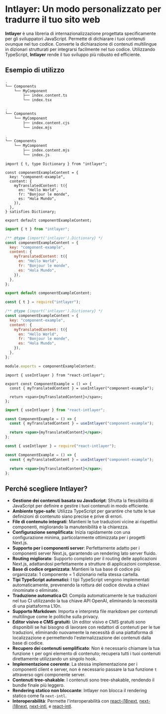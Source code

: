 # Intlayer: Un modo personalizzato per tradurre il tuo sito web

**Intlayer** è una libreria di internazionalizzazione progettata specificamente per gli sviluppatori JavaScript. Permette di dichiarare i tuoi contenuti ovunque nel tuo codice. Converte la dichiarazione di contenuti multilingue in dizionari strutturati per integrarsi facilmente nel tuo codice. Utilizzando TypeScript, **Intlayer** rende il tuo sviluppo più robusto ed efficiente.

## Esempio di utilizzo

```bash codeFormat="typescript"
.
└── Components
    └── MyComponent
        ├── index.content.ts
        └── index.tsx
```

```bash codeFormat="commonjs"
.
└── Components
    └── MyComponent
        ├── index.content.cjs
        └── index.mjs
```

```bash codeFormat="esm"
.
└── Components
    └── MyComponent
        ├── index.content.mjs
        └── index.js
```

```tsx fileName="./Components/MyComponent/index.content.ts" codeFormat="typescript"
import { t, type Dictionary } from "intlayer";

const componentExampleContent = {
  key: "component-example",
  content: {
    myTranslatedContent: t({
      en: "Hello World",
      fr: "Bonjour le monde",
      es: "Hola Mundo",
    }),
  },
} satisfies Dictionary;

export default componentExampleContent;
```

```jsx fileName="./Components/MyComponent/index.mjx" codeFormat="esm"
import { t } from "intlayer";

/** @type {import('intlayer').Dictionary} */
const componentExampleContent = {
  key: "component-example",
  content: {
    myTranslatedContent: t({
      en: "Hello World",
      fr: "Bonjour le monde",
      es: "Hola Mundo",
    }),
  },
};

export default componentExampleContent;
```

```jsx fileName="./Components/MyComponent/index.csx" codeFormat="commonjs"
const { t } = require("intlayer");

/** @type {import('intlayer').Dictionary} */
const componentExampleContent = {
  key: "component-example",
  content: {
    myTranslatedContent: t({
      en: "Hello World",
      fr: "Bonjour le monde",
      es: "Hola Mundo",
    }),
  },
};

module.exports = componentExampleContent;
```

```tsx fileName="./Components/MyComponent/index.tsx" codeFormat="typescript"
import { useIntlayer } from "react-intlayer";

export const ComponentExample = () => {
  const { myTranslatedContent } = useIntlayer("component-example");

  return <span>{myTranslatedContent}</span>;
};
```

```jsx fileName="./Components/MyComponent/index.mjx" codeFormat="esm"
import { useIntlayer } from "react-intlayer";

const ComponentExample = () => {
  const { myTranslatedContent } = useIntlayer("component-example");

  return <span>{myTranslatedContent}</span>;
};
```

```jsx fileName="./Components/MyComponent/index.csx" codeFormat="commonjs"
const { useIntlayer } = require("react-intlayer");

const ComponentExample = () => {
  const { myTranslatedContent } = useIntlayer("component-example");

  return <span>{myTranslatedContent}</span>;
};
```

## Perché scegliere Intlayer?

- **Gestione dei contenuti basata su JavaScript**: Sfrutta la flessibilità di JavaScript per definire e gestire i tuoi contenuti in modo efficiente.
- **Ambiente type-safe**: Utilizza TypeScript per garantire che tutte le tue definizioni di contenuto siano precise e prive di errori.
- **File di contenuto integrati**: Mantieni le tue traduzioni vicine ai rispettivi componenti, migliorando la manutenibilità e la chiarezza.
- **Configurazione semplificata**: Inizia rapidamente con una configurazione minima, particolarmente ottimizzata per i progetti Next.js.
- **Supporto per i componenti server**: Perfettamente adatto per i componenti server Next.js, garantendo un rendering lato server fluido.
- **Routing migliorato**: Supporto completo per il routing delle applicazioni Next.js, adattandosi perfettamente a strutture di applicazioni complesse.
- **Base di codice organizzata**: Mantieni la tua base di codice più organizzata: 1 componente = 1 dizionario nella stessa cartella.
- **Tipi TypeScript automatici**: I tipi TypeScript vengono implementati automaticamente, prevenendo la rottura del codice dovuta a chiavi rinominate o eliminate.
- **Traduzione automatica CI**: Compila automaticamente le tue traduzioni nel tuo CI utilizzando la tua chiave API OpenAI, eliminando la necessità di una piattaforma L10n.
- **Supporto Markdown**: Importa e interpreta file markdown per contenuti multilingue come le politiche sulla privacy.
- **Editor visivo e CMS gratuiti**: Un editor visivo e CMS gratuiti sono disponibili se hai bisogno di lavorare con redattori di contenuti per le tue traduzioni, eliminando nuovamente la necessità di una piattaforma di localizzazione e permettendo l'esternalizzazione dei contenuti dalla base di codice.
- **Recupero dei contenuti semplificato**: Non è necessario chiamare la tua funzione `t` per ogni elemento di contenuto; recupera tutti i tuoi contenuti direttamente utilizzando un singolo hook.
- **Implementazione coerente**: La stessa implementazione per i componenti client e server, non è necessario passare la tua funzione `t` attraverso ogni componente server.
- **Contenuti tree-shakable**: I contenuti sono tree-shakable, rendendo il bundle finale più leggero.
- **Rendering statico non bloccante**: Intlayer non blocca il rendering statico come fa `next-intl`.
- **Interoperabilità**: Permette l'interoperabilità con [react-i18next](https://github.com/aymericzip/intlayer/blob/main/docs/en/intlayer_with_react-i18next.md), [next-i18next](https://github.com/aymericzip/intlayer/blob/main/docs/en/intlayer_with_next-i18next.md), [next-intl](https://github.com/aymericzip/intlayer/blob/main/docs/en/intlayer_with_next-intl.md), e [react-intl](https://github.com/aymericzip/intlayer/blob/main/docs/en/intlayer_with_react-intl.md).
